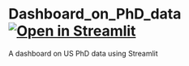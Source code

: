 # Dashboard_on_PhD_data [![Open in Streamlit](https://static.streamlit.io/badges/streamlit_badge_black_white.svg)](https://share.streamlit.io/klalena/dashboard_on_phd_data/main/app.py)
A dashboard on US PhD data using Streamlit

